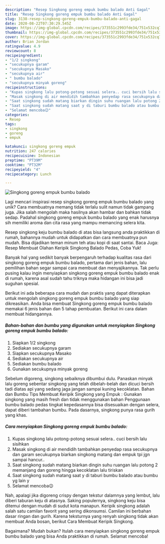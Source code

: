 ```yaml
---
description: "Resep Singkong goreng empuk bumbu balado Anti Gagal"
title: "Resep Singkong goreng empuk bumbu balado Anti Gagal"
slug: 3138-resep-singkong-goreng-empuk-bumbu-balado-anti-gagal
date: 2020-08-22T07:30:29.545Z
image: https://img-global.cpcdn.com/recipes/373551c2993fde34/751x532cq70/singkong-goreng-empuk-bumbu-balado-foto-resep-utama.jpg
thumbnail: https://img-global.cpcdn.com/recipes/373551c2993fde34/751x532cq70/singkong-goreng-empuk-bumbu-balado-foto-resep-utama.jpg
cover: https://img-global.cpcdn.com/recipes/373551c2993fde34/751x532cq70/singkong-goreng-empuk-bumbu-balado-foto-resep-utama.jpg
author: Brian Jordan
ratingvalue: 4.9
reviewcount: 8
recipeingredient:
- "1/2 singkong"
- "secukupnya garam"
- "secukupnya Masako"
- "secukupnya air"
- " bumbu balado"
- "secukupnya minyak goreng"
recipeinstructions:
- "Kupas singkong lalu potong-potong sesuai selera.. cuci bersih lalu sisihkan"
- "Masak singkong di air mendidih tambahkan penyedap rasa secukupnya dan garam secukupnya biarkan singkong matang dan empuk tpi jgn sampai hancur.."
- "Saat singkong sudah matang biarkan dingin suhu ruangan lalu potong 2 memanjang dan goreng hingga kecoklatan lalu tiriskan"
- "Saat singkong sudah matang saat y di taburi bumbu balado atau bumbu yg lain y"
- "Selamat mencoba😉"
categories:
- Resep
tags:
- singkong
- goreng
- empuk

katakunci: singkong goreng empuk 
nutrition: 247 calories
recipecuisine: Indonesian
preptime: "PT39M"
cooktime: "PT32M"
recipeyield: "4"
recipecategory: Lunch

---
```



![Singkong goreng empuk bumbu balado](https://img-global.cpcdn.com/recipes/373551c2993fde34/751x532cq70/singkong-goreng-empuk-bumbu-balado-foto-resep-utama.jpg)

Lagi mencari inspirasi resep singkong goreng empuk bumbu balado yang unik? Cara membuatnya memang tidak terlalu sulit namun tidak gampang juga. Jika salah mengolah maka hasilnya akan hambar dan bahkan tidak sedap. Padahal singkong goreng empuk bumbu balado yang enak harusnya sih memiliki aroma dan cita rasa yang mampu memancing selera kita.

Resep singkong keju bumbu balado di atas bisa langsung anda praktikkan di rumah, bahannya mudah untuk didapatkan dan cara membuatnya pun mudah. Bisa dijadikan teman minum teh atau kopi di saat santai. Baca Juga: Resep Membuat Olahan Keripik Singkong Balado Pedas, Coba Yuk!

Banyak hal yang sedikit banyak berpengaruh terhadap kualitas rasa dari singkong goreng empuk bumbu balado, pertama dari jenis bahan, lalu pemilihan bahan segar sampai cara membuat dan menyajikannya. Tak perlu pusing kalau ingin menyiapkan singkong goreng empuk bumbu balado enak di rumah, karena asal sudah tahu triknya maka hidangan ini bisa jadi suguhan spesial.


Berikut ini ada beberapa cara mudah dan praktis yang dapat diterapkan untuk mengolah singkong goreng empuk bumbu balado yang siap dikreasikan. Anda bisa membuat Singkong goreng empuk bumbu balado memakai 6 jenis bahan dan 5 tahap pembuatan. Berikut ini cara dalam membuat hidangannya.

<!--inarticleads1-->

##### Bahan-bahan dan bumbu yang digunakan untuk menyiapkan Singkong goreng empuk bumbu balado:

1. Siapkan 1/2 singkong
1. Sediakan secukupnya garam
1. Siapkan secukupnya Masako
1. Sediakan secukupnya air
1. Sediakan  bumbu balado
1. Gunakan secukupnya minyak goreng


Sebelum digoreng, singkong sebaiknya dibumbui dulu. Panaskan minyak lalu goreng sebentar singkong yang telah dibelah-belah dan dicuci bersih tadi diatas api yang sedang jaga jangan sampai kuning kecoklatan. Bahan dan Bumbu Tips Membuat Keripik Singkong yang Empuk : Gunakan singkong yang masih fresh dan tidak menggunakan bahan Penggunaan bumbu balado pedas tingkat kepedasannya bisa disesuaikan dengan selera, dapat diberi tambahan bumbu. Pada dasarnya, singkong punya rasa gurih yang khas. 

<!--inarticleads2-->

##### Cara menyiapkan Singkong goreng empuk bumbu balado:

1. Kupas singkong lalu potong-potong sesuai selera.. cuci bersih lalu sisihkan
1. Masak singkong di air mendidih tambahkan penyedap rasa secukupnya dan garam secukupnya biarkan singkong matang dan empuk tpi jgn sampai hancur..
1. Saat singkong sudah matang biarkan dingin suhu ruangan lalu potong 2 memanjang dan goreng hingga kecoklatan lalu tiriskan
1. Saat singkong sudah matang saat y di taburi bumbu balado atau bumbu yg lain y
1. Selamat mencoba😉


Nah, apalagi jika digoreng crispy dengan tekstur dalamnya yang lembut, lalu diberi taburan keju di atasnya. Saking populernya, singkong keju bisa ditemui dengan mudah di sudut kota manapun. Keripik singkong adalah salah satu camilan favorit yang sering dikonsumsi. Camilan ini berbahan dasar ringan dan gurih. Karena teksturnya yang renyah singkong tidak akan membuat Anda bosan, berikut Cara Membuat Keripik Singkong. 

Bagaimana? Mudah bukan? Itulah cara menyiapkan singkong goreng empuk bumbu balado yang bisa Anda praktikkan di rumah. Selamat mencoba!
